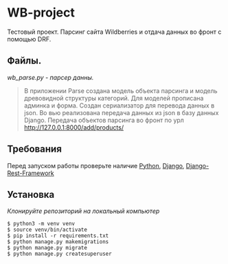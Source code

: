 # WB-project

Тестовый проект.
Парсинг сайта Wildberries и отдача данных во фронт с помощью DRF.

## Файлы.

*wb_parse.py - парсер данны.*

>В приложении Parse создана модель объекта парсинга и модель древовидной структуры категорий. 
>Для моделей прописана админка и форма.
>Создан сериализатор для перевода данных в json.
>Во вью реализована передача данных из json в базу данных Django.
>Передача объектов парсинга во фронт по урл http://127.0.0.1:8000/add/products/

## Требования

Перед запуском работы проверьте наличие 
[Python](https://www.python.org/downloads/),
[Django](https://www.djangoproject.com/), 
[Django-Rest-Framework](https://www.django-rest-framework.org/)

## Установка 
*Клонируйте репозиторий на локальный компьютер*

```
$ python3 -m venv venv
$ source venv/bin/activate 
$ pip install -r requirements.txt
$ python manage.py makemigrations
$ python manage.py migrate
$ python manage.py createsuperuser
```
